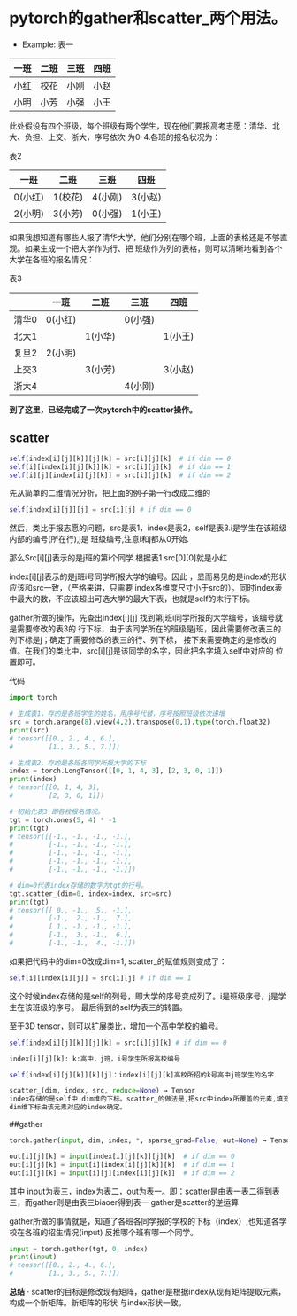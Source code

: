 # pytorch的gather和scatter_两个用法。

* Example:
表一

|一班|二班|三班|四班|
|---|----|---|---|
|小红|校花|小刚|小赵|
|小明|小芳|小强|小王|

此处假设有四个班级，每个班级有两个学生，现在他们要报高考志愿：清华、北大、负担、上交、浙大，序号依次
为0-4.各班的报名状况为：

表2

|一班|二班|三班|四班|
|---|----|---|---|
|0(小红)|1(校花)|4(小刚)|3(小赵)|
|2(小明)|3(小芳)|0(小强)|1(小王)|
如果我想知道有哪些人报了清华大学，他们分别在哪个班，上面的表格还是不够直观。如果生成一个把大学作为行、把
班级作为列的表格，则可以清晰地看到各个大学在各班的报名情况：

表3


|   |一班|二班|三班|四班|
|---|----|---|---|---|
|清华0|0(小红)| |0(小强)||
|北大1   | |1(小华)| |1(小王)|
|复旦2   |2(小明)| | | |
|上交3   | |3(小芳)| |3(小赵)|
|浙大4   | | |4(小刚)| |

**到了这里，已经完成了一次pytorch中的scatter操作。**

## scatter
````python
self[index[i][j][k]][j][k] = src[i][j][k]  # if dim == 0
self[i][index[i][j][k]][k] = src[i][j][k]  # if dim == 1
self[i][j][index[i][j][k]] = src[i][j][k]  # if dim == 2
````
先从简单的二维情况分析，把上面的例子第一行改成二维的
````python
self[index[i][j]][j] = src[i][j] # if dim == 0

````
然后，类比于报志愿的问题，src是表1，index是表2，self是表3.i是学生在该班级内部的编号(所在行),j是
班级编号,注意i和j都从0开始.

那么Src[i][j]表示的是j班的第i个同学.根据表1 src[0][0]就是小红

index[i][j]表示的是j班i号同学所报大学的编号。因此 ，显而易见的是index的形状应该和src一致，（严格来讲，只需要
index各维度尺寸小于src的）。同时index表中最大的数，不应该超出可选大学的最大下表，也就是self的末行下标。

gather所做的操作，先查出index[i][j] 找到第j班i同学所报的大学编号，该编号就是需要修改的表3的
行下标，由于该同学所在的班级是j班，因此需要修改表三的列下标是j；确定了需要修改的表三的行、列下标，
接下来需要确定的是修改的值。在我们的类比中，src[i][j]是该同学的名字，因此把名字填入self中对应的
位置即可。

代码
````python
import torch

# 生成表1，存的是各班学生的姓名，用序号代替，序号按照班级依次递增
src = torch.arange(8).view(4,2).transpose(0,1).type(torch.float32)
print(src)
# tensor([[0., 2., 4., 6.],
#         [1., 3., 5., 7.]])

# 生成表2，存的是各班各同学所报大学的下标
index = torch.LongTensor([[0, 1, 4, 3], [2, 3, 0, 1]])
print(index)
# tensor([[0, 1, 4, 3],
#         [2, 3, 0, 1]])

# 初始化表3 即各校报名情况。
tgt = torch.ones(5, 4) * -1
print(tgt)
# tensor([[-1., -1., -1., -1.],
#         [-1., -1., -1., -1.],
#         [-1., -1., -1., -1.],
#         [-1., -1., -1., -1.],
#         [-1., -1., -1., -1.]])

# dim=0代表index存储的数字为tgt的行号。
tgt.scatter_(dim=0, index=index, src=src)
print(tgt)
# tensor([[ 0., -1.,  5., -1.],
#         [-1.,  2., -1.,  7.],
#         [ 1., -1., -1., -1.],
#         [-1.,  3., -1.,  6.],
#         [-1., -1.,  4., -1.]])
````
如果把代码中的dim=0改成dim=1, scatter_的赋值规则变成了：
````python
self[i][index[i][j]] = src[i][j] # if dim == 1
````
这个时候index存储的是self的列号，即大学的序号变成列了。i是班级序号，j是学生在该班级的序号。
最后得到的self为表三的转置。

至于3D tensor，则可以扩展类比，增加一个高中学校的编号。
````python
self[index[i][j][k]][j][k] = src[i][j][k] # if dim == 0

index[i][j][k]: k:高中，j班，i号学生所报高校编号

self[index[i][j][k]][k][j]：index[i][j][k]高校所招的k号高中j班学生的名字

````
````python
scatter_(dim, index, src, reduce=None) → Tensor
index存储的是self中 dim维的下标。scatter_的做法是,把src中index所覆盖的元素,填充到self中。其中
dim维下标由该元素对应的index确定。
```` 

##gather
````python
torch.gather(input, dim, index, *, sparse_grad=False, out=None) → Tensor

out[i][j][k] = input[index[i][j][k]][j][k]  # if dim == 0
out[i][j][k] = input[i][index[i][j][k]][k]  # if dim == 1
out[i][j][k] = input[i][j][index[i][j][k]]  # if dim == 2
````
其中 input为表三，index为表二，out为表一。即：scatter是由表一表二得到表三，而gather则是由表三biaoer得到表一
gather是scatter的逆运算

gather所做的事情就是，知道了各班各同学报的学校的下标（index）,也知道各学校在各班的招生情况(input)
反推哪个班有哪一个同学。

````python
input = torch.gather(tgt, 0, index)
print(input)
# tensor([[0., 2., 4., 6.],
#         [1., 3., 5., 7.]])
````
**总结**
· scatter的目标是修改现有矩阵，gather是根据index从现有矩阵提取元素，构成一个新矩阵。新矩阵的形状
与index形状一致。



